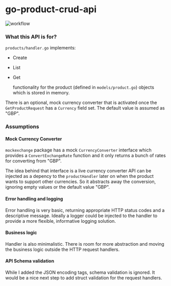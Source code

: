 # go-product-crud-api
![workflow](https://github.com/keremgocen/some-golang-crud-api-template/actions/workflows/dev.yaml/badge.svg)


### What this API is for?

`products/handler.go` implements:

- Create
- List
- Get

  functionality for the product (defined in `models/product.go`) objects which is stored in memory.

There is an optional, mock currency converter that is activated once the `GetProductRequest` has a
`Currency` field set. The default value is assumed as "GBP".

### Assumptions

#### Mock Currency Converter

`mockexchange` package has a mock `CurrencyConverter` interface which provides a `ConvertExchangeRate`
function and it only returns a bunch of rates for converting from "GBP".

The idea behind that interface is a live currency converter API can be injected as a depency to the
`productHandler` later on when the product wants to support other currencies. So it abstracts away
the conversion, ignoring empty values or the default value "GBP".

#### Error handling and logging

Error handling is very basic, returning appropriate HTTP status codes and a descriptive message.
Ideally a logger could be injected to the handler to provide a more flexible, informative logging solution.

#### Business logic

Handler is also minimalistic. There is room for more abstraction and moving the business logic outside the
HTTP request handlers.

#### API Schema validation

While I added the JSON encoding tags, schema validation is ignored. It would be a nice next step to
add struct validation for the request handlers.
